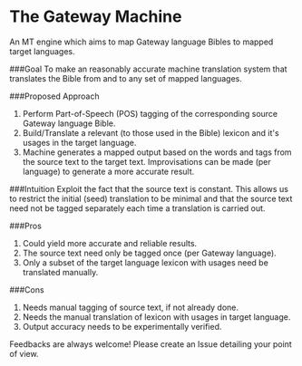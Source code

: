# The Gateway Machine
An MT engine which aims to map Gateway language Bibles to mapped target languages.

###Goal
To make an reasonably accurate machine translation system that translates the Bible from and to any set of mapped languages.

###Proposed Approach
1) Perform Part-of-Speech (POS) tagging of the corresponding source Gateway language Bible.  
2) Build/Translate a relevant (to those used in the Bible) lexicon and it's usages in the target language.  
3) Machine generates a mapped output based on the words and tags from the source text to the target text. Improvisations can be made (per language) to generate a more accurate result.  

###Intuition
Exploit the fact that the source text is constant. This allows us to restrict the initial (seed) translation to be minimal and that the source text need not be tagged separately each time a translation is carried out.

###Pros
1) Could yield more accurate and reliable results.  
2) The source text need only be tagged once (per Gateway language).  
3) Only a subset of the target language lexicon with usages need be translated manually.  

###Cons
1) Needs manual tagging of source text, if not already done.  
2) Needs the manual translation of lexicon with usages in target language.  
3) Output accuracy needs to be experimentally verified.  

Feedbacks are always welcome! Please create an Issue detailing your point of view.
